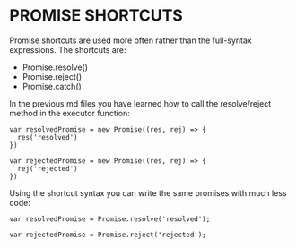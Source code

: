 # PROMISE SHORTCUTS #

Promise shortcuts are used more often rather than the full-syntax expressions. The shortcuts are:

* Promise.resolve()
* Promise.reject()
* Promise.catch()

In the previous md files you have learned how to call the resolve/reject method in the executor function:

```JS
var resolvedPromise = new Promise((res, rej) => {
  res('resolved')
})

var rejectedPromise = new Promise((res, rej) => {
  rej('rejected')
})
```

Using the shortcut syntax you can write the same promises with much less code:

```JS
var resolvedPromise = Promise.resolve('resolved');

var rejectedPromise = Promise.reject('rejected');
```

